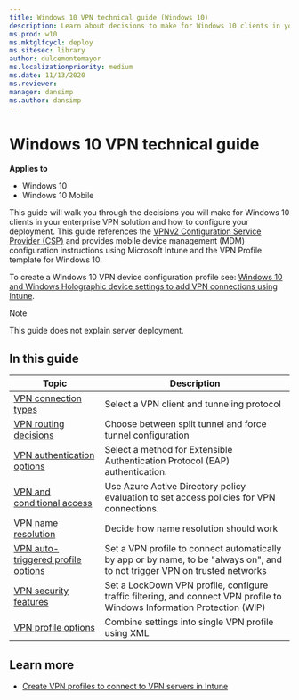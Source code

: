 ```yaml
---
title: Windows 10 VPN technical guide (Windows 10)
description: Learn about decisions to make for Windows 10 clients in your enterprise VPN solution and how to configure your deployment. 
ms.prod: w10
ms.mktglfcycl: deploy
ms.sitesec: library
author: dulcemontemayor
ms.localizationpriority: medium
ms.date: 11/13/2020
ms.reviewer: 
manager: dansimp
ms.author: dansimp
---
```


# Windows 10 VPN technical guide


**Applies to**

- Windows 10
- Windows 10 Mobile

This guide will walk you through the decisions you will make for Windows 10 clients in your enterprise VPN solution and how to configure your deployment. This guide references the [VPNv2 Configuration Service Provider (CSP)](https://docs.microsoft.com/windows/client-management/mdm/vpnv2-csp) and provides mobile device management (MDM) configuration instructions using Microsoft Intune and the VPN Profile template for Windows 10.

To create a Windows 10 VPN device configuration profile see: [Windows 10 and Windows Holographic device settings to add VPN connections using Intune](https://docs.microsoft.com/mem/intune/configuration/vpn-settings-windows-10).

> [!NOTE]
> This guide does not explain server deployment.

## In this guide

| Topic | Description  |
| --- | --- |
| [VPN connection types](vpn-connection-type.md) | Select a VPN client and tunneling protocol |
| [VPN routing decisions](vpn-routing.md)  | Choose between split tunnel and force tunnel configuration |
| [VPN authentication options](vpn-authentication.md)  | Select a method for Extensible Authentication Protocol (EAP) authentication. |
| [VPN and conditional access](vpn-conditional-access.md)  | Use Azure Active Directory policy evaluation to set access policies for VPN connections. |
| [VPN name resolution](vpn-name-resolution.md)  | Decide how name resolution should work |
| [VPN auto-triggered profile options](vpn-auto-trigger-profile.md)  | Set a VPN profile to connect automatically by app or by name, to be "always on", and to not trigger VPN on trusted networks |
| [VPN security features](vpn-security-features.md)  | Set a LockDown VPN profile, configure traffic filtering, and connect VPN profile to Windows Information Protection (WIP) |
| [VPN profile options](vpn-profile-options.md)  | Combine settings into single VPN profile using XML |


## Learn more

- [Create VPN profiles to connect to VPN servers in Intune](https://docs.microsoft.com/mem/intune/configuration/vpn-settings-configure)

